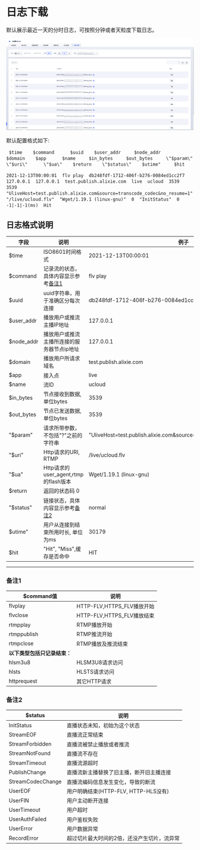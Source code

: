 # 日志下载

默认展示最近一天的分时日志，可按照分钟或者天粒度下载日志。

![日志下载](../images/2021-日志下载.png)

默认配置格式如下:

<pre class="pre codeblock" id="codeblock-6k4-zzw-ye2"><code> $time    $command      $uuid    $user_addr     $node_addr      $domain    $app      $name     $in_bytes     $out_bytes     \"$param\"     \"$uri\"      \"$ua\"    $return    \"$status\"    $utime"     $hit </code></pre>

  <pre class="pre codeblock" id="codeblock-6k4-zzw-ye2"><code>2021-12-13T00:00:01  flv play  db248fdf-1712-406f-b276-0084ed1cc2f7  127.0.0.1  127.0.0.1  test.publish.alixie.com  live  ucloud  3539  3539  "UliveHost=test.publish.alixie.com&source=transcode_codec&no_resume=1"  "/live/ucloud.flv"  "Wget/1.19.1 (linux-gnu)"  0  "InitStatus"  0  -1|-1|-1(ms)  Hit </code></pre>

## 日志格式说明

|字段|	说明	|例子|
|---|---|---|
|$time	|ISO8601时间格式	|2021-12-13T00:00:01|
|$command	|记录流的状态，具体内容显示参考[备注1](../ulive/DOING/logs.md#备注1)	|flv play|
|$uuid	|uuid字符串，用于准确区分每次连接	|db248fdf-1712-406f-b276-0084ed1cc2f7|
|$user_addr	|播放用户或推流主播IP地址	|127.0.0.1|
|$node_addr	|播放用户或推流主播所连接的服务器节点ip地址	|127.0.0.1|
|$domain	|播放用户所请求域名	|test.publish.alixie.com|
|$app	|接入点	|live|
|$name	|流ID	|ucloud|
|$in_bytes	|节点接收到数据,单位bytes	|3539|
|$out_bytes	|节点已发送数据,单位bytes	|3539|
|\"$param\"	|请求所带参数，不包括"?"之前的字符串	|"UliveHost=test.publish.alixie.com&source=transcode_codec&no_resume=1"|
|\"$uri\"	|Http请求的URI, RTMP	|/live/ucloud.flv|
|\"$ua\"	|Http请求的user_agent,rtmp的flash版本	|Wget/1.19.1 (linux-gnu)|
|$return	|返回的状态码	0
|\"$status\"	|链接状态，具体内容显示参考[备注2](../ulive/DOING/logs.md#备注2)	|normal|
|$utime"	|用户从连接到结束所用时长, 单位为ms	|30179|
|$hit	|"Hit", "Miss",缓存是否命中	|HIT|

----------------------
### 备注1

|$command值|说明|
|----|----|
|flvplay	|HTTP-FLV,HTTPS_FLV播放开始|
|flvclose	|HTTP-FLV,HTTPS_FLV播放结束|
|rtmpplay	|RTMP播放开始|
|rtmppublish	|RTMP推流开始|
|rtmpclose	|RTMP播放及推流结束|
|<strong>以下类型包括只记录结束：	</strong>|
|hlsm3u8	|HLSM3U8请求访问|
|hlsts	|HLSTS请求访问|
|httprequest	|其它HTTP请求|

### 备注2

| $status | 说明  |
|--------|-------|
|InitStatus              |直播状态未知，初始为这个状态|
|StreamEOF               |直播流正常结束|
|StreamForbidden         |直播流被禁止播放或者推流|
|StreamNotFound          |直播流不存在|
|StreamTimeout           |直播流源超时|
|PublishChange           |直播流新主播替换了旧主播，断开旧主播连接|
|StreamCodecChange       |直播流编码信息发生变化，导致的断流|
|UserEOF                 |用户明确结束(HTTP-FLV, HTTP-HLS没有)|
|UserFIN                 |用户主动断开连接|
|UserTimeout             |用户超时|
|UserAuthFailed          |用户鉴权失败|
|UserError               |用户数据异常|
|RecordError             |超过切片最大时间的2倍，还没产生切片，流异常|
